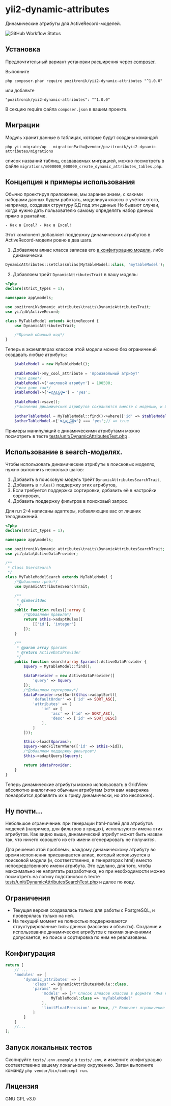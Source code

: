 yii2-dynamic-attributes
=================

Динамические атрибуты для ActiveRecord-моделей.

![GitHub Workflow Status](https://img.shields.io/github/workflow/status/pozitronik/yii2-dynamic-attributes/CI%20with%20PostgreSQL)

Установка
---------

Предпочтительный вариант установки расширения через [composer](http://getcomposer.org/download/).

Выполните

```
php composer.phar require pozitronik/yii2-dynamic-attributes "^1.0.0"
```

или добавьте

```
"pozitronik/yii2-dynamic-attributes": "^1.0.0"
```

В секцию require файла `composer.json` в вашем проекте.

Миграции
--------

Модуль хранит данные в таблицах, которые будут созданы командой

`php yii migrate/up --migrationPath=@vendor/pozitronik/yii2-dynamic-attributes/migrations`

список названий таблиц, создаваемых миграцией, можно посмотреть в
файле `migrations/m000000_000000_create_dynamic_attributes_tables.php`.

Концепция и примеры использования
---------------------------------

Обычно проектируя приложение, мы заранее знаем, с какими наборами данных будем работать, моделируя
классы с учётом этого, например, создавая структуру БД под эти данные Но бывают случаи, когда нужно дать
пользователю самому определять набор данных прямо в рантайме.

`- Как в Excel? - Как в Excel!`

Этот компонент добавляет поддержку динамических атрибутов в ActiveRecord-модели ровно в два шага.

1) Добавляем алиас класса записав его [в конфигурацию модели](#Конфигурация), либо динамически:

```php
DynamicAttributes::setClassAlias(MyTableModel::class, 'myTableModel');
```

2) Добавляем трейт `DynamicAttributesTrait` в вашу модель:

```php
<?php
declare(strict_types = 1);

namespace app\models;

use pozitronik\dynamic_attributes\traits\DynamicAttributesTrait;
use yii\db\ActiveRecord;

class MyTableModel extends ActiveRecord {
	use DynamicAttributesTrait;

	/*Прочий обычный код*/
}
```

Теперь в экземплярах классов этой модели можно без ограничений создавать любые атрибуты:

```php
	$tableModel = new MyTableModel();
	
	$tableModel->my_cool_attribute = 'произвольный атрибут'
	/*или даже*/
	$tableModel->{'числовой атрибут'} = 100500;
	/*или даже так*/
	$tableModel->{'❤️Z̮̞̠͙͔ͅḀ̗̞͈̻̗Ḷ͙͎̯̹̞͓G̻O̭̗̮❤️'} = 'yes';
	
	$tableModel->save();
	/*значения динамических атрибутов сохраняются вместе с моделью, и будут доступны и далее*/
	
	$otherTableModel = MyTableModel::find()->where(['id' => $tableModel->id])->one();
	$otherTableModel->{'❤️Z̮̞̠͙͔ͅḀ̗̞͈̻̗Ḷ͙͎̯̹̞͓G̻O̭̗̮❤️'} === 'yes';// => true 

```

Примеры манипуляций с динамическими атрибутами можно посмотреть в
тесте [tests/unit/DynamicAttributesTest.php](https://github.com/pozitronik/yii2-dynamic-attributes/blob/master/tests/unit/DynamicAttributesTest.php)
.

## Использование в search-моделях.

Чтобы использовать динамические атрибуты в поисковых моделях, нужно выполнить несколько шагов:

1) Добавить в поисковую модель трейт `DynamicAttributesSearchTrait`,
2) Добавить в `rules()` поддержку этих атрибутов,
3) Если требуется поддержка сортировки, добавить её в настройки сортировки,
4) Добавить поддержку фильтров в поисковый запрос.

Для п.п 2-4 написаны адаптеры, избавляющие вас от лишних телодвижений.

```php
<?php
declare(strict_types = 1);

namespace app\models;

use pozitronik\dynamic_attributes\traits\DynamicAttributesSearchTrait;
use yii\data\ActiveDataProvider;

/**
 * Class UsersSearch
 */
class MyTableModelSearch extends MyTableModel {
    /*Добавляем трейт*/
	use DynamicAttributesSearchTrait;

	/**
	 * @inheritdoc
	 */
	public function rules():array {
	    /*Добавляем правила*/
		return $this->adaptRules([
			[['id'], 'integer']
		]);
	}

	/**
	 * @param array $params
	 * @return ActiveDataProvider
	 */
	public function search(array $params):ActiveDataProvider {
		$query = MyTableModel::find();

		$dataProvider = new ActiveDataProvider([
			'query' => $query
		]);
        /*Добавляем сортировку*/
		$dataProvider->setSort($this->adaptSort([
			'defaultOrder' => ['id' => SORT_ASC],
			'attributes' => [
				'id' => [
					'asc' => ['id' => SORT_ASC],
					'desc' => ['id' => SORT_DESC]
				],
			]
		]));

		$this->load($params);
		$query->andFilterWhere(['id' => $this->id]);
		/*Добавляем поддержку фильтров*/
		$this->adaptQuery($query);

		return $dataProvider;
	}
}
```

Теперь динамические атрибуты можно использовать в GridView абсолютно аналогично обычным атрибутам (хотя вам
наверняка понадобится добавлять их к гриду динамически, но это несложно).

## Ну почти...

Небольшое ограничение: при генерации html-полей для атрибутов моделей (например, для фильтров в гридах),
используются имена этих атрибутов. Как видно выше, динамический атрибут может быть назван так, что ничего
хорошего из его имени сгенерировать не получится.

Для решения этой проблемы, каждому динамическому атрибуту во время исполнения присваивается алиас, который
используется в поисковой модели (и, соответственно, в генераторах html) вместо непосредственного имени
атрибута. Это сделано, для того, чтобы максимально не напрягать разработчика, но при необходимости можно
посмотреть на логику подстановок в
тесте [tests/unit/DynamicAttributesSearchTest.php](https://github.com/pozitronik/yii2-dynamic-attributes/blob/master/tests/unit/DynamicAttributesSearchTest.php)
и далее по коду.

Ограничения
-----------

- Текущая версия создавалась только для работы с PostgreSQL, и проверялась только на ней.
- На текущий момент не полностью поддерживаются структурированные типы данных (массивы и объекты). Создание и
  использование динамических атрибутов с такими значениями допускается, но поиск и сортировка по ним не
  реализованы.

Конфигурация
------------

```php
return [
	// ...
	'modules' => [
		'dynamic_attributes' => [
			'class' => DynamicAttributesModule::class,
			'params' => [
				'models' => [/* Список алиасов классов в формате "Имя класса" => "алиас класса" */
					MyTableModel:class => 'myTableModel'
				],
				'limitFloatPrecision' => true, /* Включает ограничение размера сохраняемых значений с плавающей точкой до 14 десятичных знаков, см. DynamicAttributesValues::$limitFloatPrecision */
			]
		]
	]
	//...
];
```

Запуск локальных тестов
-----------------------

Скопируйте `tests/.env.example` в `tests/.env`, и измените конфигурацию соответственно вашему локальному
окружению. Затем выполните команду `php vendor/bin/codecept run`.

Лицензия
--------
GNU GPL v3.0